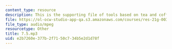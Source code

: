 ```yaml
---
content_type: resource
description: This is the supporting file of tools based on tea and coffee.
file: https://ol-ocw-studio-app-qa.s3.amazonaws.com/courses/res-21g-003-learning-chinese-a-foundation-course-in-mandarin-spring-2011/e2b7260e377b2f7150c734b5e2d1d78f_7.5.mp3
file_type: audio/mpeg
resourcetype: Other
title: 7.5.mp3
uid: e2b7260e-377b-2f71-50c7-34b5e2d1d78f
---
```

